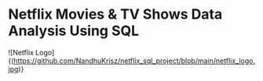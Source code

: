 # Netflix Movies & TV Shows Data Analysis Using SQL
![Netflix Logo] {(https://github.com/NandhuKrisz/netflix_sql_project/blob/main/netflix_logo.jpg)}
